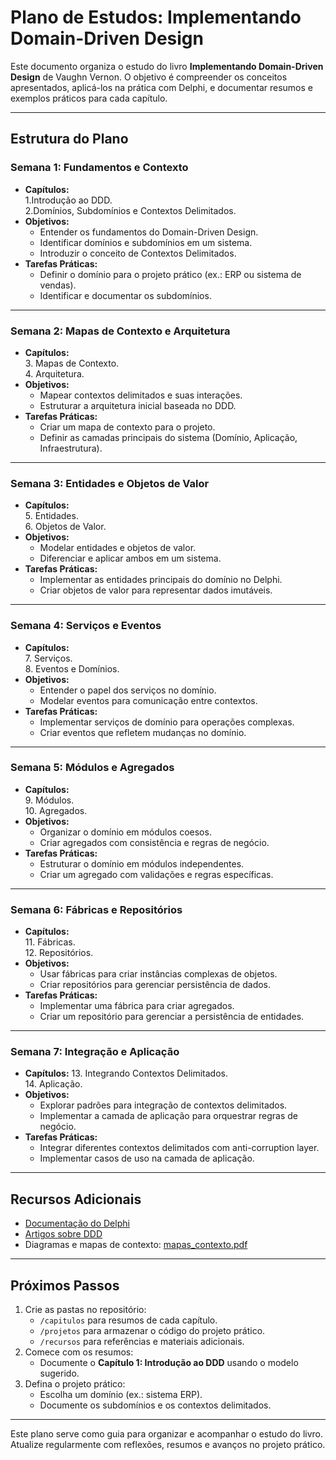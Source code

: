 # Plano de Estudos: Implementando Domain-Driven Design

Este documento organiza o estudo do livro **Implementando Domain-Driven Design** de Vaughn Vernon. O objetivo é compreender os conceitos apresentados, aplicá-los na prática com Delphi, e documentar resumos e exemplos práticos para cada capítulo.

---

## **Estrutura do Plano**

### Semana 1: Fundamentos e Contexto
- **Capítulos:**   
  1.Introdução ao DDD.  
  2.Domínios, Subdomínios e Contextos Delimitados.  
- **Objetivos:**
  - Entender os fundamentos do Domain-Driven Design.
  - Identificar domínios e subdomínios em um sistema.
  - Introduzir o conceito de Contextos Delimitados.  
- **Tarefas Práticas:**
  - Definir o domínio para o projeto prático (ex.: ERP ou sistema de vendas).
  - Identificar e documentar os subdomínios.

---

### Semana 2: Mapas de Contexto e Arquitetura
- **Capítulos:**  
  3. Mapas de Contexto.   
  4. Arquitetura.  
- **Objetivos:**
  - Mapear contextos delimitados e suas interações.
  - Estruturar a arquitetura inicial baseada no DDD.  
- **Tarefas Práticas:**
  - Criar um mapa de contexto para o projeto.
  - Definir as camadas principais do sistema (Domínio, Aplicação, Infraestrutura).

---

### Semana 3: Entidades e Objetos de Valor
- **Capítulos:**  
  5. Entidades.  
  6. Objetos de Valor.    
- **Objetivos:**
  - Modelar entidades e objetos de valor.
  - Diferenciar e aplicar ambos em um sistema.  
- **Tarefas Práticas:**
  - Implementar as entidades principais do domínio no Delphi.
  - Criar objetos de valor para representar dados imutáveis.

---

### Semana 4: Serviços e Eventos
- **Capítulos:**  
  7. Serviços.  
  8. Eventos e Domínios.  
- **Objetivos:**
  - Entender o papel dos serviços no domínio.
  - Modelar eventos para comunicação entre contextos.  
- **Tarefas Práticas:**
  - Implementar serviços de domínio para operações complexas.
  - Criar eventos que refletem mudanças no domínio.

---

### Semana 5: Módulos e Agregados
- **Capítulos:**  
  9. Módulos.  
  10. Agregados.  
- **Objetivos:**
  - Organizar o domínio em módulos coesos.
  - Criar agregados com consistência e regras de negócio.  
- **Tarefas Práticas:**
  - Estruturar o domínio em módulos independentes.
  - Criar um agregado com validações e regras específicas.

---

### Semana 6: Fábricas e Repositórios
- **Capítulos:**  
  11. Fábricas.  
  12. Repositórios.  
- **Objetivos:**
  - Usar fábricas para criar instâncias complexas de objetos.
  - Criar repositórios para gerenciar persistência de dados.  
- **Tarefas Práticas:**
  - Implementar uma fábrica para criar agregados.
  - Criar um repositório para gerenciar a persistência de entidades.

---

### Semana 7: Integração e Aplicação
- **Capítulos:**
  13. Integrando Contextos Delimitados.  
  14. Aplicação.  
- **Objetivos:**
  - Explorar padrões para integração de contextos delimitados.
  - Implementar a camada de aplicação para orquestrar regras de negócio.  
- **Tarefas Práticas:**
  - Integrar diferentes contextos delimitados com anti-corruption layer.
  - Implementar casos de uso na camada de aplicação.

---

## **Recursos Adicionais**
- [Documentação do Delphi](https://www.embarcadero.com)
- [Artigos sobre DDD](./recursos/artigos.md)
- Diagramas e mapas de contexto: [mapas_contexto.pdf](./recursos/mapas_contexto.pdf)

---

## **Próximos Passos**
1. Crie as pastas no repositório:
   - `/capitulos` para resumos de cada capítulo.
   - `/projetos` para armazenar o código do projeto prático.
   - `/recursos` para referências e materiais adicionais.
2. Comece com os resumos:
   - Documente o **Capítulo 1: Introdução ao DDD** usando o modelo sugerido.
3. Defina o projeto prático:
   - Escolha um domínio (ex.: sistema ERP).
   - Documente os subdomínios e os contextos delimitados.

---

Este plano serve como guia para organizar e acompanhar o estudo do livro. Atualize regularmente com reflexões, resumos e avanços no projeto prático.
